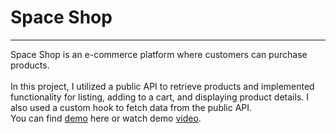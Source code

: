 <h1>Space Shop</h1>
<hr>
Space Shop is an e-commerce platform
where customers can purchase products.
<br></br>
In this project, I utilized a public API to retrieve
products and implemented functionality for
listing, adding to a cart, and displaying product
details. I also used a custom hook to fetch data
from the public API.
<br>
You can find <a href="https://shopspace.netlify.app" />demo</a> here or watch demo <a href="https://www.youtube.com/watch?v=pcHMKcFrPXI&list=PLfcPxT7DyCufLU5p4D6e4vyPVGKZjrGyR&index=3">video</a>.
